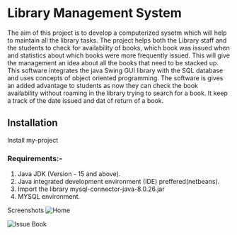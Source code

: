 
# Library Management System
The aim of this project is to develop a computerized sysetm which will help to maintain all the library tasks.
The project helps both the Library staff and the students to check for availability of books,
which book was issued when and statistics about which books were more frequently issued.
This will give the management an idea about all the books that need to be stacked up.
This software integrates the java Swing GUI library with the SQL database and uses concepts of 
object oriented programming. The software is gives an added advantage to students as now they can
check the book availability without roaming in the library trying to search for a book.
It keep a track of the date issued and dat of return of a book.

## Installation
Install my-project 
### Requirements:-
 1. Java JDK (Version - 15 and above).
 2. Java integrated development environment (IDE) preffered(netbeans).
 3. Import the library mysql-connector-java-8.0.26.jar
 4. MYSQL environment.

Screenshots
![Home](https://user-images.githubusercontent.com/65457905/156272001-9a2f1bd1-49ff-4119-b6c3-24084f701ad3.png) 

![Issue Book](https://user-images.githubusercontent.com/65457905/156272120-1329e3f0-ef7d-4840-b103-9a21ea98311e.png)



